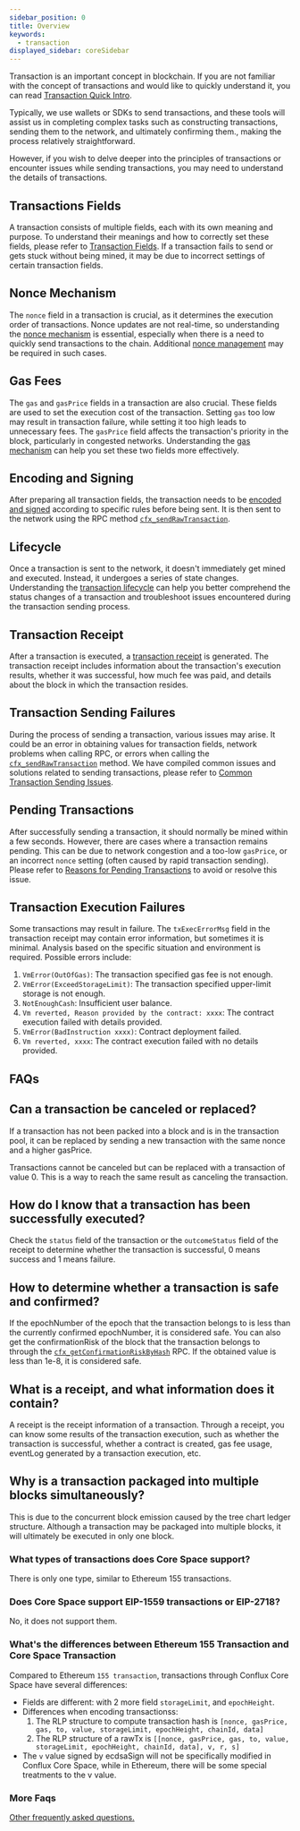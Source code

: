 ```yaml
---
sidebar_position: 0
title: Overview
keywords:
  - transaction
displayed_sidebar: coreSidebar
---
```


Transaction is an important concept in blockchain. If you are not familiar with the concept of transactions and would like to quickly understand it, you can read [Transaction Quick Intro](/docs/general/conflux-basics/transactions.md).

Typically, we use wallets or SDKs to send transactions, and these tools will assist us in completing complex tasks such as constructing transactions, sending them to the network, and ultimately confirming them., making the process relatively straightforward.

However, if you wish to delve deeper into the principles of transactions or encounter issues while sending transactions, you may need to understand the details of transactions.

## Transactions Fields

A transaction consists of multiple fields, each with its own meaning and purpose. To understand their meanings and how to correctly set these fields, please refer to [Transaction Fields](./tx-fields.md). If a transaction fails to send or gets stuck without being mined, it may be due to incorrect settings of certain transaction fields.

## Nonce Mechanism

The `nonce` field in a transaction is crucial, as it determines the execution order of transactions. Nonce updates are not real-time, so understanding the [nonce mechanism](./nonce.md) is essential, especially when there is a need to quickly send transactions to the chain. Additional [nonce management](./nonce.md) may be required in such cases.

## Gas Fees

The `gas` and `gasPrice` fields in a transaction are also crucial. These fields are used to set the execution cost of the transaction. Setting `gas` too low may result in transaction failure, while setting it too high leads to unnecessary fees. The `gasPrice` field affects the transaction's priority in the block, particularly in congested networks. Understanding the [gas mechanism](./gas-fee.md) can help you set these two fields more effectively.

## Encoding and Signing

After preparing all transaction fields, the transaction needs to be [encoded and signed](./encoding-signning.md) according to specific rules before being sent. It is then sent to the network using the RPC method [`cfx_sendRawTransaction`](/docs/core/build/json-rpc/cfx-namespace#cfx_sendrawtransaction).

## Lifecycle

Once a transaction is sent to the network, it doesn't immediately get mined and executed. Instead, it undergoes a series of state changes. Understanding the [transaction lifecycle](./lifecycle.md) can help you better comprehend the status changes of a transaction and troubleshoot issues encountered during the transaction sending process.

## Transaction Receipt

After a transaction is executed, a [transaction receipt](./receipt.md) is generated. The transaction receipt includes information about the transaction's execution results, whether it was successful, how much fee was paid, and details about the block in which the transaction resides.

## Transaction Sending Failures

During the process of sending a transaction, various issues may arise. It could be an error in obtaining values for transaction fields, network problems when calling RPC, or errors when calling the [`cfx_sendRawTransaction`](/docs/core/build/json-rpc/cfx-namespace#cfx_sendrawtransaction) method. We have compiled common issues and solutions related to sending transactions, please refer to [Common Transaction Sending Issues](./send-tx-error.md).

## Pending Transactions

After successfully sending a transaction, it should normally be mined within a few seconds. However, there are cases where a transaction remains pending. This can be due to network congestion and a too-low `gasPrice`, or an incorrect `nonce` setting (often caused by rapid transaction sending). Please refer to [Reasons for Pending Transactions](./why-transaction-is-pending.md) to avoid or resolve this issue.

## Transaction Execution Failures

Some transactions may result in failure. The `txExecErrorMsg` field in the transaction receipt may contain error information, but sometimes it is minimal. Analysis based on the specific situation and environment is required. Possible errors include:

1. `VmError(OutOfGas)`: The transaction specified gas fee is not enough.
2. `VmError(ExceedStorageLimit)`: The transaction specified upper-limit storage is not enough.
3. `NotEnoughCash`: Insufficient user balance.
4. `Vm reverted, Reason provided by the contract: xxxx`: The contract execution failed with details provided.
5. `VmError(BadInstruction xxxx)`: Contract deployment failed.
6. `Vm reverted, xxxx`: The contract execution failed with no details provided.

## FAQs

## Can a transaction be canceled or replaced?

If a transaction has not been packed into a block and is in the transaction pool, it can be replaced by sending a new transaction with the same nonce and a higher gasPrice.

Transactions cannot be canceled but can be replaced with a transaction of value 0. This is a way to reach the same result as canceling the transaction.

## How do I know that a transaction has been successfully executed?

Check the `status` field of the transaction or the `outcomeStatus` field of the receipt to determine whether the transaction is successful, 0 means success and 1 means failure.

## How to determine whether a transaction is safe and confirmed?

If the epochNumber of the epoch that the transaction belongs to is less than the currently confirmed epochNumber, it is considered safe.
You can also get the confirmationRisk of the block that the transaction belongs to through the [`cfx_getConfirmationRiskByHash`](/docs/core/build/json-rpc/cfx-namespace/#cfx_getconfirmationriskbyhash) RPC.
If the obtained value is less than 1e-8, it is considered safe.

## What is a receipt, and what information does it contain?

A receipt is the receipt information of a transaction. Through a receipt, you can know some results of the transaction execution, such as whether the transaction is successful, whether a contract is created, gas fee usage, eventLog generated by a transaction execution, etc.

## Why is a transaction packaged into multiple blocks simultaneously?

This is due to the concurrent block emission caused by the tree chart ledger structure. Although a transaction may be packaged into multiple blocks, it will ultimately be executed in only one block.

### What types of transactions does Core Space support?

There is only one type, similar to Ethereum 155 transactions.

### Does Core Space support EIP-1559 transactions or EIP-2718?

No, it does not support them.

### What's the differences between Ethereum 155 Transaction and Core Space Transaction

Compared to Ethereum `155 transaction`, transactions through Conflux Core Space have several differences:

* Fields are different: with 2 more field `storageLimit`, and `epochHeight`.
* Differences when encoding transactionss:
  1. The RLP structure to compute transaction hash is `[nonce, gasPrice, gas, to, value, storageLimit, epochHeight, chainId, data]`
  2. The RLP structure of a rawTx is `[[nonce, gasPrice, gas, to, value, storageLimit, epochHeight, chainId, data], v, r, s]`
* The `v` value signed by ecdsaSign will not be specifically modified in Conflux Core Space, while in Ethereum, there will be some special treatments to the v value.

### More Faqs

[Other frequently asked questions.](./faqs.md)
